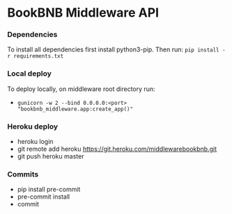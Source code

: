 # BookBNB Middleware API


### Dependencies

To install all dependencies first install python3-pip. Then run:
`pip install -r requirements.txt`

### Local deploy

To deploy locally, on middleware root directory run:

- `gunicorn -w 2 --bind 0.0.0.0:<port> "bookbnb_middleware.app:create_app()"`

### Heroku deploy

- heroku login
- git remote add heroku https://git.heroku.com/middlewarebookbnb.git
- git push heroku master

### Commits

- pip install pre-commit
- pre-commit install
- commit
